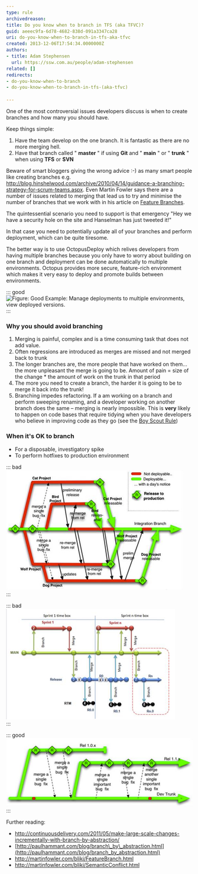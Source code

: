 ```yaml
---
type: rule
archivedreason: 
title: Do you know when to branch in TFS (aka TFVC)?
guid: aeeec9fa-6d78-4682-838d-091a3347ca28
uri: do-you-know-when-to-branch-in-tfs-aka-tfvc
created: 2013-12-06T17:54:34.0000000Z
authors:
- title: Adam Stephensen
  url: https://ssw.com.au/people/adam-stephensen
related: []
redirects:
- do-you-know-when-to-branch
- do-you-know-when-to-branch-in-tfs-(aka-tfvc)

---
```


One of the most controversial issues developers discuss is when to create branches and how many you should have.

Keep things simple:

1. Have the team develop on the one branch. It is fantastic as there are no more merging hell.
2. Have that branch called " **master** " if using  **Git** and " **main** " or " **trunk** " when using  **TFS** or  **SVN**


Beware of smart bloggers giving the wrong advice :-) as many smart people like creating branches e.g. http://blog.hinshelwood.com/archive/2010/04/14/guidance-a-branching-strategy-for-scrum-teams.aspx. Even Martin Fowler says there are a number of issues related to merging that lead us to try and minimise the number of branches that we work with in his article on [Feature Branches](http://martinfowler.com/bliki/FeatureBranch.html).

The quintessential scenario you need to support is that emergency "Hey we have a security hole on the site and Hanselman has just tweeted it!"

In that case you need to potentially update all of your branches and perform deployment, which can be quite tiresome.

The better way is to use OctopusDeploy which relives developers from having multiple branches because you only have to worry about building on one branch and deployment can be done automatically to multiple environments. Octopus provides more secure, feature-rich environment which makes it very easy to deploy and promote builds between environments.


::: good  
![Figure: Good Example: Manage deployments to multiple environments, view deployed versions.](2014-10-11\_18-54-00.png)  
:::

<!--endintro-->

### Why you should avoid branching

1. Merging is painful, complex and is a time consuming task that does not add value.
2. Often regressions are introduced as merges are missed and not merged back to trunk
3. The longer branches are, the more people that have worked on them... the more unpleasant the merge is going to be.
 Amount of pain = size of the change \* the amount of work on the trunk in that period
4. The more you need to create a branch, the harder it is going to be to merge it back into the trunk!
5. Branching impedes refactoring.
 If a am working on a branch and perform sweeping renaming, and a developer working on another branch does the same – merging is nearly impossible.
 This is 
       **very** likely to happen on code bases that require tidying when you have developers who believe in improving code as they go (see the 
      [Boy Scout Rule](http://www.ssw.com.au/ssw/standards/Rules/RulestoBetterCode.aspx#BoyscoutRule))


### When it's OK to branch

* For a disposable, investigatory spike
* To perform hotfixes to production environment



::: bad  
![Figure: Bad Example – Creating a branch per feature leads to lots of merging (Image fromhttp://paulhammant.com/blog/branch\_by\_abstraction.html    )](branch-bad.jpg)  
:::


::: bad  
![Figure: Bad Example – Creating a branch per sprint has everyone working on the same code but requires at least one merge every sprint](branch-bad-2.jpg)  
:::


::: good  
![Figure: Good Example: Release Branching - always develop on the trunk, but create a new branch each time you release. This means that all developers are continually integrating all their code, branching is rare, but you always have access to your released version in case bug fixes or small mods are required.(Image from http://paulhammant.com/blog/branch\_by\_abstraction.html    )](branch-good.jpg)  
:::

Further reading:

* http://continuousdelivery.com/2011/05/make-large-scale-changes-incrementally-with-branch-by-abstraction/    
* [http://paulhammant.com/blog/branch\_by\_abstraction.html](http://paulhammant.com/blog/branch_by_abstraction.html)    
* http://martinfowler.com/bliki/FeatureBranch.html    
* http://martinfowler.com/bliki/SemanticConflict.html
